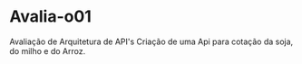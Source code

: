 # Avalia-o01
Avaliação de Arquitetura de API's
Criação de uma Api para cotação da soja, do milho e do Arroz.
